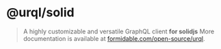 # @urql/solid

> A highly customizable and versatile GraphQL client **for solidjs**
> More documentation is available at [formidable.com/open-source/urql](https://formidable.com/open-source/urql/).
